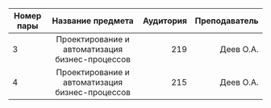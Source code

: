 | Номер пары | Название предмета                               | Аудитория |Преподаватель |
| ---------- |:-----------------------------------------------:| ---------:| -----------: |
| 3          | Проектирование и автоматизация бизнес-процессов | 219       | Деев О.А.    |
| 4          | Проектирование и автоматизация бизнес-процессов | 215       | Деев О.А.    |
